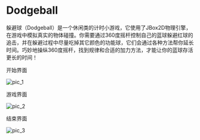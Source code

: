 # Dodgeball
躲避球（Dodgeball）是一个休闲类的计时小游戏，它使用了JBox2D物理引擎，在游戏中模拟真实的物体碰撞。你需要通过360度摇杆控制自己的蓝球躲避红球的追击，并在躲避过程中尽量吃掉其它颜色的功能球，它们会通过各种方法帮你延长时间。巧妙地操纵360度摇杆，找到规律和合适的加力方法，才能让你的蓝球存活更长的时间！

开始界面

![pic_1](http://i64.tinypic.com/71ofba.jpg)

游戏界面

![pic_2](http://i67.tinypic.com/2pzw6kl.jpg)

结束界面

![pic_3](http://i63.tinypic.com/6404uw.jpg)
